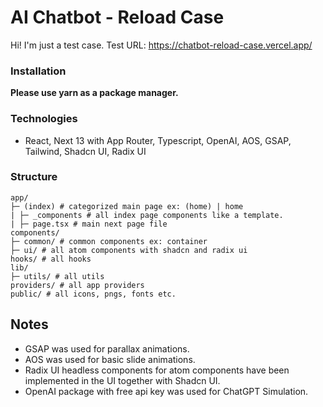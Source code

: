 # AI Chatbot - Reload Case

Hi! I'm just a test case.
Test URL: https://chatbot-reload-case.vercel.app/

### Installation

**Please use yarn as a package manager.**

### Technologies

- React, Next 13 with App Router, Typescript, OpenAI, AOS, GSAP, Tailwind, Shadcn UI, Radix UI

### Structure

```
app/
├─ (index) # categorized main page ex: (home) | home
| ├─ _components # all index page components like a template.
| ├─ page.tsx # main next page file
components/
├─ common/ # common components ex: container
├─ ui/ # all atom components with shadcn and radix ui
hooks/ # all hooks
lib/
├─ utils/ # all utils
providers/ # all app providers
public/ # all icons, pngs, fonts etc.
```

## Notes

- GSAP was used for parallax animations.
- AOS was used for basic slide animations.
- Radix UI headless components for atom components have been implemented in the UI together with Shadcn UI.
- OpenAI package with free api key was used for ChatGPT Simulation.
